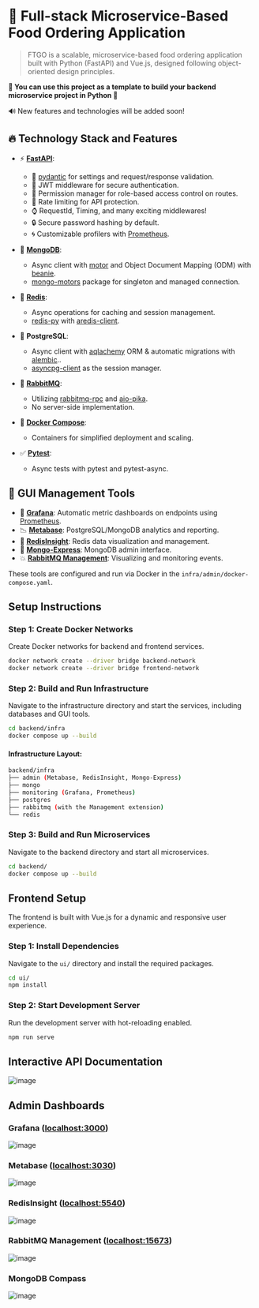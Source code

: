 
# **🍕 Full-stack Microservice-Based Food Ordering Application**

> FTGO is a scalable, microservice-based food ordering application built with Python (FastAPI) and Vue.js, designed following object-oriented design principles.

**💎 You can use this project as a template to build your backend microservice project in Python 💎**

🔊 New features and technologies will be added soon!

## 🔥 Technology Stack and Features

- ⚡ [**FastAPI**](https://fastapi.tiangolo.com):
    - 🔮 [pydantic](https://docs.pydantic.dev) for settings and request/response validation.
    - 🔑 JWT middleware for secure authentication.
    - 🚧 Permission manager for role-based access control on routes.
    - 📛 Rate limiting for API protection.
    - ⌚ RequestId, Timing, and many exciting middlewares!
    - 🔒 Secure password hashing by default.
    - 🌀 Customizable profilers with [Prometheus](https://prometheus.io/).

- 🌱 [**MongoDB**](https://www.mongodb.com/): 
  - Async client with [motor](https://github.com/mongodb/motor) and Object Document Mapping (ODM) with [beanie](https://beanie-odm.dev/).
  - [mongo-motors](https://github.com/deepmancer/mongo-motors) package for singleton and managed connection.

- 🧰 [**Redis**](https://redis.io/):
  - Async operations for caching and session management.
  - [redis-py](https://github.com/redis/redis-py) with [aredis-client](https://github.com/deepmancer/aredis-client).

- 💾 **PostgreSQL**:
  - Async client with [aqlachemy](https://github.com/sqlalchemy/sqlalchemy) ORM & automatic migrations with [alembic](https://github.com/sqlalchemy/alembic)..
  - [asyncpg-client](https://github.com/deepmancer/asyncpg-client) as the session manager.

- 🚀 [**RabbitMQ**](https://www.rabbitmq.com/):
  - Utilizing [rabbitmq-rpc](https://github.com/deepmancer/rabbitmq-rpc) and [aio-pika](https://github.com/mosquito/aio-pika).
  - No server-side implementation.

- 🐋 [**Docker Compose**](https://www.docker.com):
  - Containers for simplified deployment and scaling.

- ✅ [**Pytest**](https://github.com/pytest-dev/pytest):
  - Async tests with pytest and pytest-async.

## **📂 GUI Management Tools**
- 🔆 [**Grafana**](https://grafana.com/): Automatic metric dashboards on endpoints using [Prometheus](https://prometheus.io/).
- 📉 [**Metabase**](https://www.metabase.com/): PostgreSQL/MongoDB analytics and reporting.
- 📕 [**RedisInsight**](https://redis.io/insight/): Redis data visualization and management.
- 🌿 [**Mongo-Express**](https://github.com/mongo-express/mongo-express): MongoDB admin interface.
- 💥 [**RabbitMQ Management**](https://www.rabbitmq.com/docs/management): Visualizing and monitoring events.
 
These tools are configured and run via Docker in the `infra/admin/docker-compose.yaml`.

## **Setup Instructions**

### **Step 1: Create Docker Networks**

Create Docker networks for backend and frontend services.

```bash
docker network create --driver bridge backend-network
docker network create --driver bridge frontend-network
```

### **Step 2: Build and Run Infrastructure**

Navigate to the infrastructure directory and start the services, including databases and GUI tools.

```bash
cd backend/infra
docker compose up --build
```

#### **Infrastructure Layout:**

```bash
backend/infra
├── admin (Metabase, RedisInsight, Mongo-Express)
├── mongo
├── monitoring (Grafana, Prometheus)
├── postgres
├── rabbitmq (with the Management extension)
└── redis
```

### **Step 3: Build and Run Microservices**

Navigate to the backend directory and start all microservices.

```bash
cd backend/
docker compose up --build
```

## **Frontend Setup**

The frontend is built with Vue.js for a dynamic and responsive user experience.

### **Step 1: Install Dependencies**

Navigate to the `ui/` directory and install the required packages.

```bash
cd ui/
npm install
```

### **Step 2: Start Development Server**

Run the development server with hot-reloading enabled.

```bash
npm run serve
```

## Interactive API Documentation
![image](https://github.com/user-attachments/assets/ebfe2c0e-b9e0-4e01-b266-89b54776428c)

## Admin Dashboards
### Grafana ([localhost:3000](http://localhost:3000))
![image](https://github.com/user-attachments/assets/cd867d32-b6fc-423b-a9a8-d2ed7c44d1d0)

### Metabase ([localhost:3030](http://localhost:3030))
![image](https://github.com/user-attachments/assets/a6f962fa-ae6c-4d25-80ca-ed95837972e9)

### RedisInsight ([localhost:5540](http://localhost:5540))
![image](https://github.com/user-attachments/assets/0e04ec30-8180-486d-bf7f-11c98f4476ae)

### RabbitMQ Management ([localhost:15673](http://localhost:15673))
![image](https://github.com/user-attachments/assets/17532670-8b31-4b2d-b305-723b8ce49f77)

### MongoDB Compass
![image](https://github.com/user-attachments/assets/11be638a-6cd3-4f9c-ad84-eedda8bc4867)
